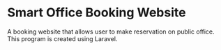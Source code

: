 # Smart Office Booking Website
 A booking website that allows user to make reservation on public office. This program is created using Laravel.
